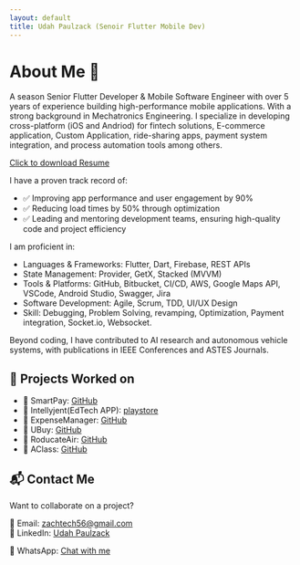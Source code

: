 ```yaml
---
layout: default
title: Udah Paulzack (Senoir Flutter Mobile Dev)
---
```


# About Me 🚀
A season Senior Flutter Developer & Mobile Software Engineer with over 5 years of experience building high-performance mobile applications. With a strong background in Mechatronics Engineering. I specialize in developing cross-platform (iOS and Andriod) for fintech solutions, E-commerce application, Custom Application, ride-sharing apps, payment system integration, and process automation tools among others.

[Click to download Resume](https://drive.google.com/file/d/1-ItB08siBE7NXX_yWUkC9jOL5Wt3RdDs/view?usp=sharing)


I have a proven track record of:
- ✅ Improving app performance and user engagement by 90%
- ✅ Reducing load times by 50% through optimization
- ✅ Leading and mentoring development teams, ensuring high-quality code and project efficiency

I am proficient in:
- Languages & Frameworks: Flutter, Dart, Firebase, REST APIs
- State Management: Provider, GetX, Stacked (MVVM)
- Tools & Platforms: GitHub, Bitbucket, CI/CD, AWS, Google Maps API, VSCode, Android Studio, Swagger, Jira
- Software Development: Agile, Scrum, TDD, UI/UX Design
- Skill: Debugging, Problem Solving, revamping, Optimization, Payment integration, Socket.io, Websocket.

Beyond coding, I have contributed to AI research and autonomous vehicle systems, with publications in IEEE Conferences and ASTES Journals.

## 📂 Projects Worked on
- 🔹 SmartPay: [GitHub](https://github.com/Zackcodder/smartpay.git)
- 🔹 Intellyjent(EdTech APP): [playstore](https://play.google.com/store/apps/details?id=com.intellyjent.intellyjent&hl=en)
- 🔹 ExpenseManager: [GitHub](https://github.com/Zackcodder/Expenses_Manager.git)
- 🔹 UBuy: [GitHub](https://github.com/Zackcodder/Ubuy.git)
- 🔹 RoducateAir: [GitHub](https://github.com/Zackcodder/roducate_air.git)
- 🔹 AClass: [GitHub](https://github.com/Zackcodder/A_CLass.git)

## 📬 Contact Me
Want to collaborate on a project? 

📧 Email: [zachtech56@gmail.com](mailto:zacktech56@gmail.com.com)  
🔗 LinkedIn: [Udah Paulzack](https://www.linkedin.com/in/paul-udah/)

💬 WhatsApp: [Chat with me](https://wa.me/+2349044088158)
